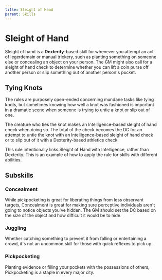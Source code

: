 ```yaml
---
title: Sleight of Hand
parent: Skills
---
```


# Sleight of Hand
Sleight of hand is a **Dexterity**-based skill for whenever you attempt an act of legerdemain or manual trickery, such as planting something on someone else or concealing an object on your person. The GM might also call for a sleight of hand check to determine whether you can lift a coin purse off another person or slip something out of another person's pocket.

## Tying Knots
The rules are purposely open-ended concerning mundane tasks like tying knots, but sometimes knowing how well a knot was fashioned is important in a dramatic scene when someone is trying to untie a knot or slip out of one.

The creature who ties the knot makes an Intelligence-based sleight of hand check when doing so. The total of the check becomes the DC for an attempt to untie the knot with an Intelligence-based sleight of hand check or to slip out of it with a Dexterity-based athletics check.

This rule intentionally links Sleight of Hand with Intelligence, rather than Dexterity. This is an example of how to apply the rule for skills with different abilities.

## Subskills

### Concealment
While pickpocketing is great for liberating things from less observant targets, Concealment is great for making sure perceptive individuals aren't going to notice objects you've hidden. The GM should set the DC based on the size of the object and how difficult it would be to hide.

### Juggling
Whether catching something to prevent it from falling or entertaining a crowd, it's not an uncommon skill for those with quick reflexes to pick up. 

### Pickpocketing
Planting evidence or filling your pockets with the possessions of others, Pickpocketing is a staple in every major city.
